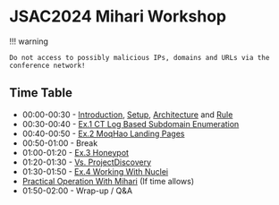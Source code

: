 # JSAC2024 Mihari Workshop

!!! warning

    Do not access to possibly malicious IPs, domains and URLs via the conference network!

## Time Table

- 00:00-00:30 - [Introduction](./introduction.md), [Setup](./setup.md), [Architecture](./architecture.md) and [Rule](./rule.md)
- 00:30-00:40 - [Ex.1 CT Log Based Subdomain Enumeration](./exercises/subdomain_enumeration.md)
- 00:40-00:50 - [Ex.2 MoqHao Landing Pages](./exercises/moqhao.md)
- 00:50-01:00 - Break
- 01:00-01:20 - [Ex.3 Honeypot](./exercises/honeypot.md)
- 01:20-01:30 - [Vs. ProjectDiscovery](./vs_project_discovery.md)
- 01:30-01:50 - [Ex.4 Working With Nuclei](./exercises/nuclei.md)
- [Practical Operation With Mihari](./operation.md) (If time allows)
- 01:50-02:00 - Wrap-up / Q&A
